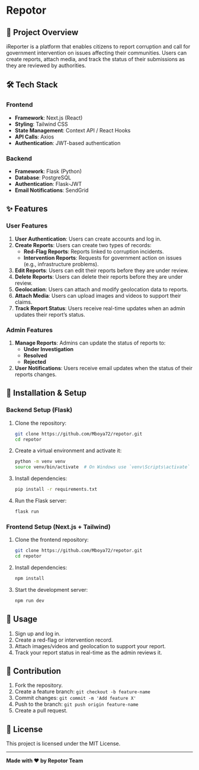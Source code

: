 # Repotor

## 🚀 Project Overview

iReporter is a platform that enables citizens to report corruption and call for government intervention on issues affecting their communities. Users can create reports, attach media, and track the status of their submissions as they are reviewed by authorities.

## 🛠️ Tech Stack

### Frontend
- **Framework**: Next.js (React)
- **Styling**: Tailwind CSS
- **State Management**: Context API / React Hooks
- **API Calls**: Axios
- **Authentication**: JWT-based authentication

### Backend
- **Framework**: Flask (Python)
- **Database**: PostgreSQL 
- **Authentication**: Flask-JWT
- **Email Notifications**: SendGrid

## ✨ Features

### User Features
1. **User Authentication**: Users can create accounts and log in.
2. **Create Reports**: Users can create two types of records:
   - **Red-Flag Reports**: Reports linked to corruption incidents.
   - **Intervention Reports**: Requests for government action on issues (e.g., infrastructure problems).
3. **Edit Reports**: Users can edit their reports before they are under review.
4. **Delete Reports**: Users can delete their reports before they are under review.
5. **Geolocation**: Users can attach and modify geolocation data to reports.
6. **Attach Media**: Users can upload images and videos to support their claims.
7. **Track Report Status**: Users receive real-time updates when an admin updates their report’s status.

### Admin Features
1. **Manage Reports**: Admins can update the status of reports to:
   - **Under Investigation**
   - **Resolved**
   - **Rejected**
2. **User Notifications**: Users receive email updates when the status of their reports changes.

## 🔧 Installation & Setup

### Backend Setup (Flask)
1. Clone the repository:
   ```bash
   git clone https://github.com/Mboya72/repotor.git
   cd repotor
   ```
2. Create a virtual environment and activate it:
   ```bash
   python -m venv venv
   source venv/bin/activate  # On Windows use `venv\Scripts\activate`
   ```
3. Install dependencies:
   ```bash
   pip install -r requirements.txt
   ```
4. Run the Flask server:
   ```bash
   flask run
   ```

### Frontend Setup (Next.js + Tailwind)
1. Clone the frontend repository:
   ```bash
   git clone https://github.com/Mboya72/repotor.git
   cd repotor
   ```
2. Install dependencies:
   ```bash
   npm install
   ```
3. Start the development server:
   ```bash
   npm run dev
   ```

## 📌 Usage
1. Sign up and log in.
2. Create a red-flag or intervention record.
3. Attach images/videos and geolocation to support your report.
4. Track your report status in real-time as the admin reviews it.

## 📜 Contribution
1. Fork the repository.
2. Create a feature branch: `git checkout -b feature-name`
3. Commit changes: `git commit -m 'Add feature X'`
4. Push to the branch: `git push origin feature-name`
5. Create a pull request.

## 📜 License
This project is licensed under the MIT License.

---
**Made with ❤️ by Repotor Team**

